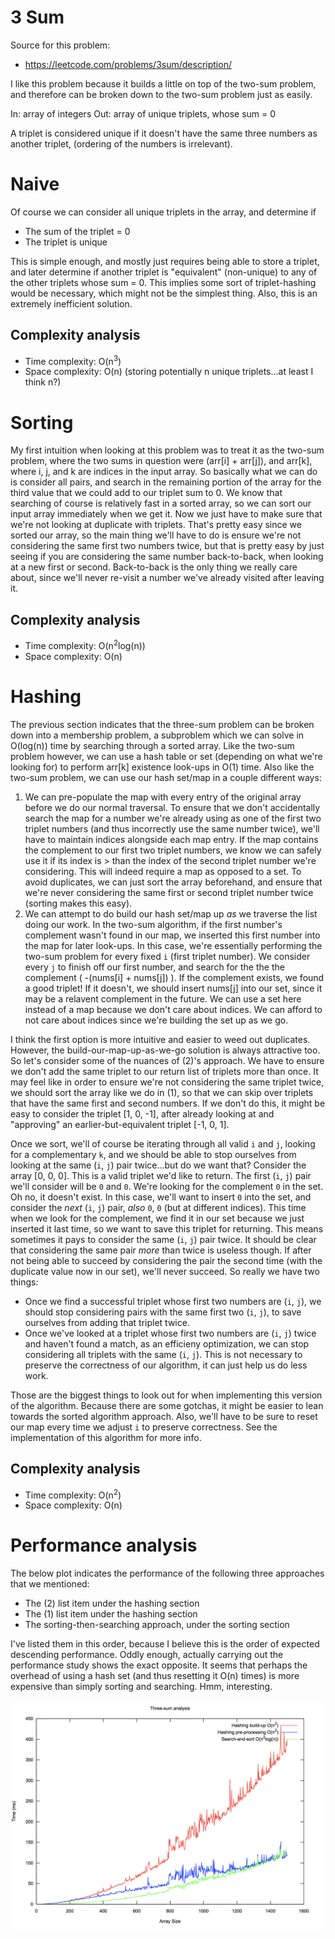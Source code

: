 # 3 Sum

Source for this problem:

 - https://leetcode.com/problems/3sum/description/

I like this problem because it builds a little on top of the two-sum problem,
and therefore can be broken down to the two-sum problem just as easily.

In: array of integers
Out: array of unique triplets, whose sum = 0

A triplet is considered unique if it doesn't have the same three numbers as
another triplet, (ordering of the numbers is irrelevant).

# Naive

Of course we can consider all unique triplets in the array, and determine if

 - The sum of the triplet = 0
 - The triplet is unique

This is simple enough, and mostly just requires being able to store a triplet,
and later determine if another triplet is "equivalent" (non-unique) to any of
the other triplets whose sum = 0. This implies some sort of triplet-hashing would
be necessary, which might not be the simplest thing. Also, this is an extremely
inefficient solution.

## Complexity analysis

 - Time complexity: O(n<sup>3</sup>)
 - Space complexity: O(n) (storing potentially n unique triplets...at least I think n?)

# Sorting

My first intuition when looking at this problem was to treat it as the two-sum problem,
where the two sums in question were (arr[i] + arr[j]), and arr[k], where i, j, and k
are indices in the input array. So basically what we can do is consider all pairs, and
search in the remaining portion of the array for the third value that we could add to our
triplet sum to 0. We know that searching of course is relatively fast in a sorted array,
so we can sort our input array immediately when we get it. Now we just have to make sure
that we're not looking at duplicate with triplets. That's pretty easy since we sorted our
array, so the main thing we'll have to do is ensure we're not considering the same first
two numbers twice, but that is pretty easy by just seeing if you are considering the same
number back-to-back, when looking at a new first or second. Back-to-back is the only thing
we really care about, since we'll never re-visit a number we've already visited after leaving
it.

## Complexity analysis

 - Time complexity: O(n<sup>2</sup>log(n))
 - Space complexity: O(n)

# Hashing

The previous section indicates that the three-sum problem can be broken down into a membership
problem, a subproblem which we can solve in O(log(n)) time by searching through a sorted array.
Like the two-sum problem however, we can use a hash table or set (depending on what we're looking
for) to perform arr[k] existence look-ups in O(1) time. Also like the two-sum problem, we can use
our hash set/map in a couple different ways:

 1. We can pre-populate the map with every entry of the original array before we do our normal
    traversal. To ensure that we don't accidentally search the map for a number we're already using
    as one of the first two triplet numbers (and thus incorrectly use the same number twice), we'll
    have to maintain indices alongside each map entry. If the map contains the complement to our first
    two triplet numbers, we know we can safely use it if its index is > than the index of the second
    triplet number we're considering. This will indeed require a map as opposed to a set. To avoid
    duplicates, we can just sort the array beforehand, and ensure that we're never considering the same
    first or second triplet number twice (sorting makes this easy).
 2. We can attempt to do build our hash set/map up _as_ we traverse the list doing our work. In the two-sum
    algorithm, if the first number's complement wasn't found in our map, we inserted this first number into
    the map for later look-ups. In this case, we're essentially performing the two-sum problem for every fixed
    `i` (first triplet number). We consider every `j` to finish off our first number, and search for the the
    the complement ( -(nums[i] + nums[j]) ). If the complement exists, we found a good triplet! If it doesn't,
    we should insert nums[j] into our set, since it may be a relavent complement in the future. We can use a set
    here instead of a map because we don't care about indices. We can afford to not care about indices since we're
    building the set up as we go.

I think the first option is more intuitive and easier to weed out duplicates. However, the build-our-map-up-as-we-go
solution is always attractive too. So let's consider some of the nuances of (2)'s approach. We have to ensure we don't
add the same triplet to our return list of triplets more than once. It may feel like in order to ensure we're not considering
the same triplet twice, we should sort the array like we do in (1), so that we can skip over triplets that have the same first
and second numbers. If we don't do this, it might be easy to consider the triplet [1, 0, -1], after already looking at and
"approving" an earlier-but-equivalent triplet [-1, 0, 1].

Once we sort, we'll of course be iterating through all valid `i` and `j`, looking for a complementary `k`, and we should
be able to stop ourselves from looking at the same (`i`, `j`) pair twice...but do we want that? Consider the array [0, 0, 0].
This is a valid triplet we'd like to return. The first (`i`, `j`) pair we'll consider will be `0` and `0`.  We're looking for 
the complement `0` in the set. Oh no, it doesn't exist. In this case, we'll want to insert `0` into the set, and consider the
_next_ (`i`, `j`) pair, _also_ `0`, `0` (but at different indices). This time when we look for the complement, we find it in our
set because we just inserted it last time, so we want to save this triplet for returning. This means sometimes it pays to consider
the same (`i`, `j`) pair twice. It should be clear that considering the same pair _more_ than twice is useless though. If after not
being able to succeed by considering the pair the second time (with the duplicate value now in our set), we'll never succeed. So really
we have two things:

 - Once we find a successful triplet whose first two numbers are (`i`, `j`), we should stop considering pairs with the same first two
   (`i`, `j`), to save ourselves from adding that triplet twice.
 - Once we've looked at a triplet whose first two numbers are (`i`, `j`) twice and haven't found a match, as an efficieny optimization,
   we can stop considering all triplets with the same (`i`, `j`). This is not necessary to preserve the correctness of our algorithm, it
   can just help us do less work.

Those are the biggest things to look out for when implementing this version of the algorithm. Because there are some gotchas, it might be
easier to lean towards the sorted algorithm approach. Also, we'll have to be sure to reset our map every time we adjust `i` to preserve
correctness. See the implementation of this algorithm for more info.

## Complexity analysis

 - Time complexity: O(n<sup>2</sup>)
 - Space complexity: O(n)

# Performance analysis

The below plot indicates the performance of the following three approaches that we mentioned:

 - The (2) list item under the hashing section
 - The (1) list item under the hashing section
 - The sorting-then-searching approach, under the sorting section

I've listed them in this order, because I believe this is the order of expected descending performance.
Oddly enough, actually carrying out the performance study shows the exact opposite. It seems that perhaps
the overhead of using a hash set (and thus resetting it O(n) times) is more expensive than simply sorting
and searching. Hmm, interesting.

![plot should be here](plot.png)
